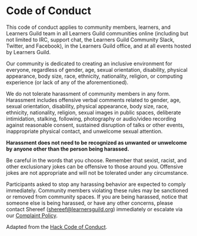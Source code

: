 # Code of Conduct

This code of conduct applies to community members, learners, and Learners Guild team in all Learners Guild communities online (including but not limited to IRC, support chat, the Learners Guild Community Slack, Twitter, and Facebook), in the Learners Guild office, and at all events hosted by Learners Guild.

Our community is dedicated to creating an inclusive environment for everyone, regardless of gender, age, sexual orientation, disability, physical appearance, body size, race, ethnicity, nationality, religion, or computing experience (or lack of any of the aforementioned).

We do not tolerate harassment of community members in any form. Harassment includes offensive verbal comments related to gender, age, sexual orientation, disability, physical appearance, body size, race, ethnicity, nationality, religion, sexual images in public spaces, deliberate intimidation, stalking, following, photography or audio/video recording against reasonable consent, sustained disruption of talks or other events, inappropriate physical contact, and unwelcome sexual attention.

**Harassment does not need to be recognized as unwanted or unwelcome by anyone other than the person being harassed.**

Be careful in the words that you choose. Remember that sexist, racist, and other exclusionary jokes can be offensive to those around you. Offensive jokes are not appropriate and will not be tolerated under any circumstance.

Participants asked to stop any harassing behavior are expected to comply immediately. Community members violating these rules may be sanctioned or removed from community spaces. If you are being harassed, notice that someone else is being harassed, or have any other concerns, please contact Shereef (shereef@learnersguild.org) immediately or escalate via our [Complaint Policy](/Employment-Policies/Complaint-Policy.md).

Adapted from the [Hack Code of Conduct](http://hackcodeofconduct.org/).
